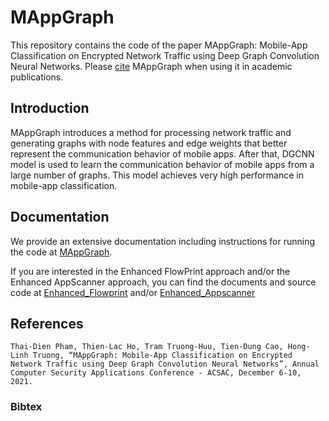 # MAppGraph
This repository contains the code of the paper MAppGraph: Mobile-App Classification on Encrypted Network
Traffic using Deep Graph Convolution Neural Networks.
Please [cite](#References) MAppGraph when using it in academic publications.

## Introduction
MAppGraph introduces a method for processing network traffic and generating graphs with node features and edge weights that better represent the communication behavior of mobile apps. After that, DGCNN model is used to learn the communication behavior of mobile apps from a large number of graphs. This model achieves very high performance in mobile-app classification.

## Documentation
We provide an extensive documentation including instructions for running the code at [MAppGraph](https://soeai.github.io/MAppGraph/).

If you are interested in the Enhanced FlowPrint approach and/or the Enhanced AppScanner approach, you can find the documents and source code at [Enhanced_Flowprint](https://github.com/hothienlac/Enhanced_Flowprint) and/or [Enhanced_Appscanner](https://github.com/dienthaipham103/Enhanced_Appscanner)

## References
`Thai-Dien Pham, Thien-Lac Ho, Tram Truong-Huu, Tien-Dung Cao, Hong-Linh Truong, “MAppGraph: Mobile-App Classification on Encrypted Network Traffic using Deep Graph Convolution Neural Networks”, Annual Computer Security Applications Conference - ACSAC, December 6-10, 2021.`

### Bibtex
